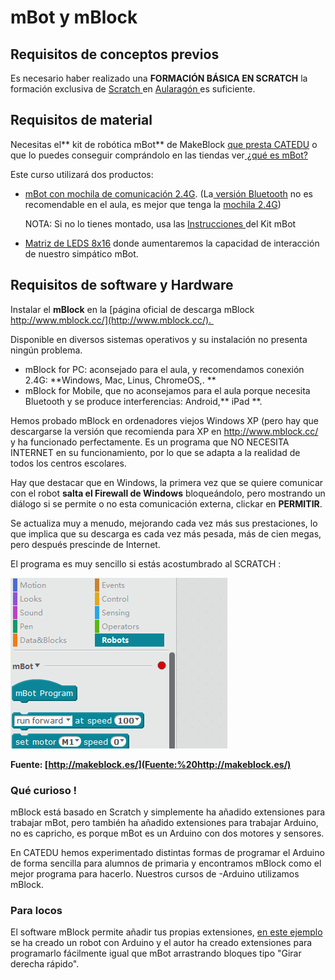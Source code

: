 
# mBot y mBlock

## Requisitos de conceptos previos

Es necesario haber realizado una **FORMACIÓN BÁSICA EN SCRATCH** la formación exclusiva de [Scratch ](https://scratch.mit.edu/)en [Aularagón ](http://moodle.catedu.es/)es suficiente.

## Requisitos de material 

Necesitas el** kit de robótica mBot** de MakeBlock [que presta CATEDU](http://www.catedu.es/webcatedu/index.php/destacados/149-robotica) o que lo puedes conseguir comprándolo en las tiendas ver[ ¿qué es mBot?](qu_es_mbot.html)

Este curso utilizará dos productos:

- [mBot con mochila de comunicación 2.4G](http://www.makeblock.es/productos/robot_educativo_mbot_2.4g/). (La[ versión Bluetooth](http://www.makeblock.es/productos/robot_educativo_mbot/) no es recomendable en el aula, es mejor que tenga la [mochila 2.4G](http://www.makeblock.es/productos/mbot_usb_2.4g/))

    NOTA:  Si no lo tienes montado, usa las [Instrucciones ](https://www.dropbox.com/s/kwfo7pjdjoyo2x3/mBot%20instruction.pdf?dl=1)del Kit mBot

- [Matriz de LEDS 8x16](http://www.makeblock.es/productos/mbot_matriz_leds/) donde aumentaremos la capacidad de interacción de nuestro simpático mBot.

## Requisitos de software y Hardware

Instalar el **mBlock** en la [página oficial de descarga mBlock http://www.mblock.cc/](http://www.mblock.cc/). 

Disponible en diversos sistemas operativos y su instalación no presenta ningún problema.

- mBlock for PC: aconsejado para el aula, y recomendamos conexión 2.4G: **Windows, Mac, Linus, ChromeOS,. **
- mBlock for Mobile, que no aconsejamos para el aula porque necesita Bluetooth y se produce interferencias: Android,** iPad **.

Hemos probado mBlock en ordenadores viejos Windows XP (pero hay que descargarse la versión que recomienda para XP en http://www.mblock.cc/ y ha funcionado perfectamente. Es un programa que NO NECESITA INTERNET en su funcionamiento, por lo que se adapta a la realidad de todos los centros escolares.

Hay que destacar que en Windows, la primera vez que se quiere comunicar con el robot **salta el Firewall de Windows** bloqueándolo, pero mostrando un diálogo si se permite o no esta comunicación externa, clickar en **PERMITIR**. 

Se actualiza muy a menudo, mejorando cada vez más sus prestaciones, lo que implica que su descarga es cada vez más pesada, más de cien megas, pero después prescinde de Internet.

El programa es muy sencillo si estás acostumbrado al SCRATCH :

![](img/mblock.gif)

**Fuente: [http://makeblock.es/](Fuente:%20http://makeblock.es/)**

### Qué curioso !

mBlock está basado en Scratch y simplemente ha añadido extensiones para trabajar mBot, pero también ha añadido extensiones para trabajar Arduino, no es capricho, es porque mBot es un Arduino con dos motores y sensores.

En CATEDU hemos experimentado distintas formas de programar el Arduino de forma sencilla para alumnos de primaria y encontramos mBlock como el mejor programa para hacerlo. Nuestros cursos de -Arduino utilizamos mBlock.

### Para locos

El software mBlock permite añadir tus propias extensiones, [en este ejemplo](http://www.mecatronicalab.es/programando-el-robot-mario-con-mblock-scratch-arduino/) se ha creado un robot con Arduino y el autor ha creado extensiones para programarlo fácilmente igual que mBot arrastrando bloques tipo "Girar derecha rápido".

